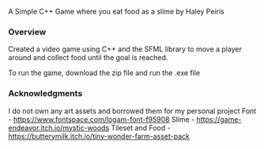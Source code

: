 A Simple C++ Game where you eat food as a slime by Haley Peiris

### Overview
Created a video game using C++ and the SFML library to move a player around and collect food until the goal is reached.

To run the game, download the zip file and run the .exe file


### Acknowledgments
I do not own any art assets and borrowed them for my personal project
Font - https://www.fontspace.com/logam-font-f95908
Slime - https://game-endeavor.itch.io/mystic-woods
Tileset and Food - https://butterymilk.itch.io/tiny-wonder-farm-asset-pack
